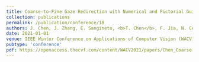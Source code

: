 ```yaml
---
title: Coarse-to-Fine Gaze Redirection with Numerical and Pictorial Guidance
collection: publications
permalink: /publication/conference/18
authors: J. Chen, J. Zhang, E. Sangineto, <b>T. Chen</b>, F. Jia, N. Cebe
date: 2021-01-01
venue: IEEE Winter Conference on Applications of Computer Vision (WACV)
pubtype: 'conference'
pdf: https://openaccess.thecvf.com/content/WACV2021/papers/Chen_Coarse-to-Fine_Gaze_Redirection_With_Numerical_and_Pictorial_Guidance_WACV_2021_paper.html
---
```


<!-- paperurl: 'http://academicpages.github.io/files/paper1.pdf'
citation: 'Your Name, You. (2009). &quot;Paper Title Number 1.&quot; <i>Journal 1</i>. 1(1).' -->
<!-- [Download paper here](http://academicpages.github.io/files/paper1.pdf) -->
